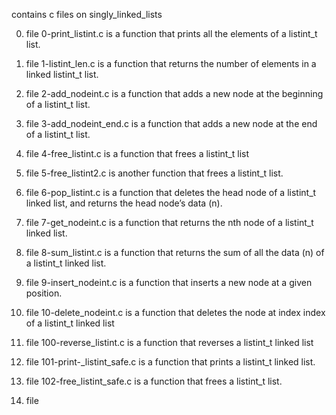 contains c files on singly_linked_lists

0. file 0-print_listint.c is a function that prints all the elements of a listint_t list.

1. file 1-listint_len.c is a function that returns the number of elements in a linked listint_t list.

2. file 2-add_nodeint.c is a function that adds a new node at the beginning of a listint_t list.

3. file 3-add_nodeint_end.c is a function that adds a new node at the end of a listint_t list.

4. file 4-free_listint.c is a function that frees a listint_t list

5. file 5-free_listint2.c is another function that frees a listint_t list.

6. file 6-pop_listint.c is  a function that deletes the head node of a listint_t linked list, and returns the head node’s data (n).

7. file 7-get_nodeint.c is a function that returns the nth node of a listint_t linked list.

8. file 8-sum_listint.c is a function that returns the sum of all the data (n) of a listint_t linked list.

9. file 9-insert_nodeint.c is a function that inserts a new node at a given position.

10. file 10-delete_nodeint.c is a function that deletes the node at index index of a listint_t linked list

100. file 100-reverse_listint.c is a function that reverses a listint_t linked list

101. file 101-print-_listint_safe.c is a function that prints a listint_t linked list.

102. file 102-free_listint_safe.c is a function that frees a listint_t list.

103. file 
